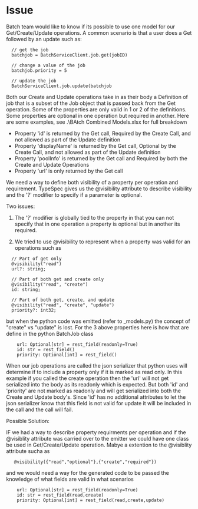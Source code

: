 # Issue

Batch team would like to know if its possible to use one model for our Get/Create/Update operations.  A common scenario is that a user does a Get followed by an update such as:

```
  // get the job
  batchjob = BatchServiceClient.job.get(jobID)
  
  // change a value of the job
  batchjob.priority = 5

  // update the job
  BatchServiceClient.job.update(batchjob
```

Both our Create and Update operations take in as their body a Definition of job that is a subset of the Job object that is passed back from the Get operation. Some of the properties are only valid in 1 or 2 of the definitions.  Some properties are optional in one operation but required in another. Here are some examples, see .\BAtch Combined Models.xlsx for full breakdown

- Property 'id' is returned by the Get call, Required by the Create Call, and not allowed as part of the Update definition
- Property 'displayName' is returned by the Get call, Optional by the Create Call, and not allowed as part of the Update definition
- Property 'poolInfo' is returned by the Get call and Required by both the Create and Update Operations
- Property 'url' is only returned by the Get call

We need a way to define both visibility of a property per operation and requirement.  TypeSpec gives us the @visibility attribute to describe visibility and the '?' modifier to specify if a parameter is optional.

Two issues:
1) The '?' modifier is globally tied to the property in that you can not specify that in one operation a property is optional but in another its required.

2) We tried to use @visibility to represent when a property was valid for an operations such as

```
  // Part of get only
  @visibility("read")
  url?: string;

  // Part of both get and create only
  @visibility("read", "create")
  id: string;

  // Part of both get, create, and update 
  @visibility("read", "create", "update")
  priority?: int32;
```

but when the python code was emitted (refer to _models.py) the concept of "create" vs "update" is lost. For the 3 above properties here is how that are define in the python BatchJob class 

```
    url: Optional[str] = rest_field(readonly=True)
    id: str = rest_field()
    priority: Optional[int] = rest_field()
```

When our job operations are called the json serializer that python uses will determine if to include a property only if it is marked as read only.  In this example if you called the create operation then the 'url' will not get serialized into the body as its readonly which is expected.  But both 'id' and 'priority' are not marked as readonly and will get serialized into both the Create and Update body's.  Since 'id' has no additional attributes to let the json serializer know that this field is not valid for update it will be included in the call and the call will fail.


Possible Solution:

IF we had a way to describe property requirments per operation and if the @visiblity attribute was carried over to the emitter we could have one class be used in Get/Create/Update operation.  Mabye a extention to the @visiblity attribute sucha as

```
   @visibility({"read","optional"},{"create","required"})
```

and we would need a way for the generated code to be passed the knowledge of what fields are valid in what scenarios 

```
    url: Optional[str] = rest_field(readonly=True)
    id: str = rest_field(read,create)
    priority: Optional[int] = rest_field(read,create,update)
```
